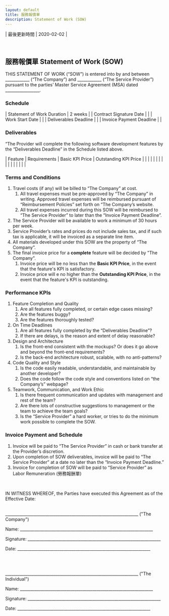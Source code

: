 ```yaml
---
layout: default
title: 服務報價單
description: Statement of Work (SOW)
---
```


| 最後更新時間 | 2020-02-02 |

<br>

## 服務報價單 Statement of Work (SOW)

THIS STATEMENT OF WORK (“SOW”) is entered into by and between ____________ (“The Company”) and ____________ (“The Service Provider”) pursuant to the parties’ Master Service Agreement (MSA) dated _________________.

### Schedule

| Statement of Work Duration | 2 weeks | 
| Contract Signature Date |  |
| Work Start Date |  |
| Deliverables Deadline |  |
| Invoice Payment Deadline |  |

### Deliverables

“The Provider will complete the following software development features by the “Deliverables Deadline” in the Schedule listed above.

| Feature | Requirements | Basic KPI Price | Outstanding KPI Price |
| | | | |
| | | | |
| | | | |

### Terms and Conditions
1. Travel costs (if any) will be billed to “The Company” at cost. 
	1. All travel expenses must be pre-approved by “The Company”  in writing. Approved travel expenses will be reimbursed pursuant of “Reimbursement Policies” set forth on “The Company’s website.
	1. All travel expenses incurred during this SOW will be reimbursed to “The Service Provider” to later than the “Invoice Payment Deadline”.
1. The Service Provider will be available to work a minimum of 30 hours per week.
1. Service Provider’s rates and prices do not include sales tax, and if such tax is applicable, it will be invoiced as a separate line item.
1. All materials developed under this SOW are the property of “The Company”.
1. The final invoice price for a **complete** feature will be decided by "The Company".
	1. Invoice price will be no less than the **Basic KPI Price**, in the event that the feature's KPI is satisfactory.
	1. Invoice price will e no higher than the **Outstanding KPI Price**, in the event that the feature's KPI is outstanding.

### Performance KPIs

1. Feature Completion and Quality
	1. Are all features fully completed, or certain edge cases missing?
	1. Are the features buggy?
	1. Are the features thoroughly tested?
1. On Time Deadlines
	1. Are all features fully completed by the “Deliverables Deadline”?
	1. If there are delays, is the reason and extent of delay reasonable?
1. Design and Architecture
	1. Is the front-end consistent with the mockups? Or does it go above and beyond the front-end requirements?
	1. Is the back-end architecture robust, scalable, with no anti-patterns?
1. Code Quality and Style
	1. Is the code easily readable, understandable, and maintainable by another developer?
	1. Does the code follow the code style and conventions listed on “the Company’s” webpage?
1. Teamwork, Communication, and Work Ethic
	1. Is there frequent communication and updates with management and rest of the team?
	1. Are there lots of constructive suggestions to management or the team to achieve the team goals?
	1. Is the “Service Provider” a hard worker, or tries to do the minimum work possible to complete the SOW.

### Invoice Payment and Schedule

1. Invoice will be paid to “The Service Provider” in cash or bank transfer at the Provider’s discretion.
1. Upon completion of SOW deliverables, invoice will be paid to “The Service Provider” at a date no later than the “Invoice Payment Deadline.”
1. Invoice for completion of SOW will be paid to “Service Provider” as Labor Remuneration (勞務報酬單)

<br>

IN WITNESS WHEREOF, the Parties have executed this Agreement as of the Effective Date: 
<br>
<br>

__________________________________________________________________ ("The Company")

Name: __________________________________________________________________

Signature: __________________________________________________________________

Date: __________________________________________________________________

<br>
<br>

__________________________________________________________________ ("The Individual")

Name: __________________________________________________________________

Signature: __________________________________________________________________

Date: __________________________________________________________________